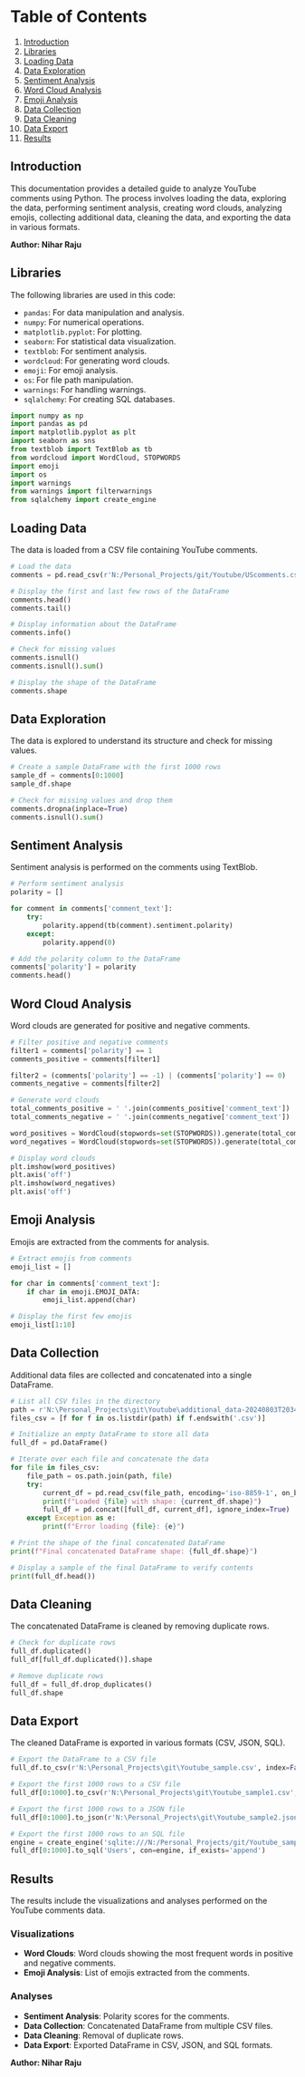 
# Table of Contents
1. [Introduction](#introduction)
2. [Libraries](#libraries)
3. [Loading Data](#loading-data)
4. [Data Exploration](#data-exploration)
5. [Sentiment Analysis](#sentiment-analysis)
6. [Word Cloud Analysis](#word-cloud-analysis)
7. [Emoji Analysis](#emoji-analysis)
8. [Data Collection](#data-collection)
9. [Data Cleaning](#data-cleaning)
10. [Data Export](#data-export)
11. [Results](#results)

## Introduction
This documentation provides a detailed guide to analyze YouTube comments using Python. The process involves loading the data, exploring the data, performing sentiment analysis, creating word clouds, analyzing emojis, collecting additional data, cleaning the data, and exporting the data in various formats.

**Author: Nihar Raju**

## Libraries
The following libraries are used in this code:
- `pandas`: For data manipulation and analysis.
- `numpy`: For numerical operations.
- `matplotlib.pyplot`: For plotting.
- `seaborn`: For statistical data visualization.
- `textblob`: For sentiment analysis.
- `wordcloud`: For generating word clouds.
- `emoji`: For emoji analysis.
- `os`: For file path manipulation.
- `warnings`: For handling warnings.
- `sqlalchemy`: For creating SQL databases.

```python
import numpy as np
import pandas as pd
import matplotlib.pyplot as plt
import seaborn as sns
from textblob import TextBlob as tb
from wordcloud import WordCloud, STOPWORDS
import emoji
import os
import warnings
from warnings import filterwarnings
from sqlalchemy import create_engine
```

## Loading Data
The data is loaded from a CSV file containing YouTube comments.

```python
# Load the data
comments = pd.read_csv(r'N:/Personal_Projects/git/Youtube/UScomments.csv', on_bad_lines="skip")

# Display the first and last few rows of the DataFrame
comments.head()
comments.tail()

# Display information about the DataFrame
comments.info()

# Check for missing values
comments.isnull()
comments.isnull().sum()

# Display the shape of the DataFrame
comments.shape
```

## Data Exploration
The data is explored to understand its structure and check for missing values.

```python
# Create a sample DataFrame with the first 1000 rows
sample_df = comments[0:1000]
sample_df.shape

# Check for missing values and drop them
comments.dropna(inplace=True)
comments.isnull().sum()
```

## Sentiment Analysis
Sentiment analysis is performed on the comments using TextBlob.

```python
# Perform sentiment analysis
polarity = []

for comment in comments['comment_text']:
    try:
        polarity.append(tb(comment).sentiment.polarity)
    except:
        polarity.append(0)

# Add the polarity column to the DataFrame
comments['polarity'] = polarity
comments.head()
```

## Word Cloud Analysis
Word clouds are generated for positive and negative comments.

```python
# Filter positive and negative comments
filter1 = comments['polarity'] == 1
comments_positive = comments[filter1]

filter2 = (comments['polarity'] == -1) | (comments['polarity'] == 0)
comments_negative = comments[filter2]

# Generate word clouds
total_comments_positive = ' '.join(comments_positive['comment_text'])
total_comments_negative = ' '.join(comments_negative['comment_text'])

word_positives = WordCloud(stopwords=set(STOPWORDS)).generate(total_comments_positive)
word_negatives = WordCloud(stopwords=set(STOPWORDS)).generate(total_comments_negative)

# Display word clouds
plt.imshow(word_positives)
plt.axis('off')
plt.imshow(word_negatives)
plt.axis('off')
```

## Emoji Analysis
Emojis are extracted from the comments for analysis.

```python
# Extract emojis from comments
emoji_list = []

for char in comments['comment_text']:
    if char in emoji.EMOJI_DATA:
        emoji_list.append(char)

# Display the first few emojis
emoji_list[1:10]
```

## Data Collection
Additional data files are collected and concatenated into a single DataFrame.

```python
# List all CSV files in the directory
path = r'N:\Personal_Projects\git\Youtube\additional_data-20240803T203430Z-001\additional_data'
files_csv = [f for f in os.listdir(path) if f.endswith('.csv')]

# Initialize an empty DataFrame to store all data
full_df = pd.DataFrame()

# Iterate over each file and concatenate the data
for file in files_csv:
    file_path = os.path.join(path, file)
    try:
        current_df = pd.read_csv(file_path, encoding='iso-8859-1', on_bad_lines='skip')
        print(f"Loaded {file} with shape: {current_df.shape}")
        full_df = pd.concat([full_df, current_df], ignore_index=True)
    except Exception as e:
        print(f"Error loading {file}: {e}")

# Print the shape of the final concatenated DataFrame
print(f"Final concatenated DataFrame shape: {full_df.shape}")

# Display a sample of the final DataFrame to verify contents
print(full_df.head())
```

## Data Cleaning
The concatenated DataFrame is cleaned by removing duplicate rows.

```python
# Check for duplicate rows
full_df.duplicated()
full_df[full_df.duplicated()].shape

# Remove duplicate rows
full_df = full_df.drop_duplicates()
full_df.shape
```

## Data Export
The cleaned DataFrame is exported in various formats (CSV, JSON, SQL).

```python
# Export the DataFrame to a CSV file
full_df.to_csv(r'N:\Personal_Projects\git\Youtube_sample.csv', index=False)

# Export the first 1000 rows to a CSV file
full_df[0:1000].to_csv(r'N:\Personal_Projects\git\Youtube_sample1.csv', index=False)

# Export the first 1000 rows to a JSON file
full_df[0:1000].to_json(r'N:\Personal_Projects\git\Youtube_sample2.json')

# Export the first 1000 rows to an SQL file
engine = create_engine('sqlite:///N:/Personal_Projects/git/Youtube_sample2.sqlite')
full_df[0:1000].to_sql('Users', con=engine, if_exists='append')
```

## Results
The results include the visualizations and analyses performed on the YouTube comments data.

### Visualizations
- **Word Clouds**: Word clouds showing the most frequent words in positive and negative comments.
- **Emoji Analysis**: List of emojis extracted from the comments.

### Analyses
- **Sentiment Analysis**: Polarity scores for the comments.
- **Data Collection**: Concatenated DataFrame from multiple CSV files.
- **Data Cleaning**: Removal of duplicate rows.
- **Data Export**: Exported DataFrame in CSV, JSON, and SQL formats.

**Author: Nihar Raju**
